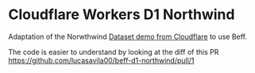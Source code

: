 # Cloudflare Workers D1 Northwind

Adaptation of the Norwthwind [Dataset demo from Cloudflare](https://github.com/cloudflare/d1-northwind) to use Beff.

The code is easier to understand by looking at the diff of this PR https://github.com/lucasavila00/beff-d1-northwind/pull/1
